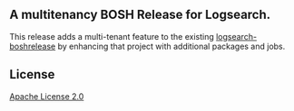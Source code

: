 ## A multitenancy BOSH Release for Logsearch.

This release adds a multi-tenant feature to the existing [logsearch-boshrelease](https://github.com/logsearch/logsearch-boshrelease) by enhancing that project with additional packages and jobs.

## License

[Apache License 2.0](./LICENSE)
